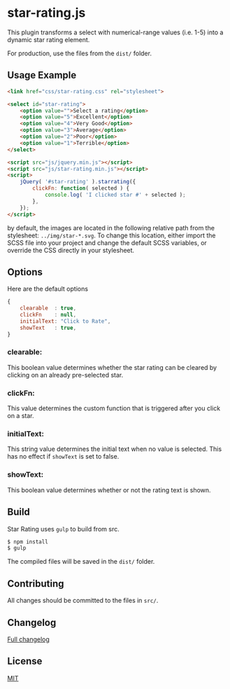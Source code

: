 # star-rating.js

This plugin transforms a select with numerical-range values (i.e. 1-5) into a dynamic star rating element.

For production, use the files from the `dist/` folder.

## Usage Example

```html
<link href="css/star-rating.css" rel="stylesheet">

<select id="star-rating">
	<option value="">Select a rating</option>
	<option value="5">Excellent</option>
	<option value="4">Very Good</option>
	<option value="3">Average</option>
	<option value="2">Poor</option>
	<option value="1">Terrible</option>
</select>

<script src="js/jquery.min.js"></script>
<script src="js/star-rating.min.js"></script>
<script>
	jQuery( '#star-rating' ).starrating({
		clickFn: function( selected ) {
			console.log( 'I clicked star #' + selected );
		},
	});
</script>
```

by default, the images are located in the following relative path from the stylesheet: <code>../img/star-*.svg</code>. To change this location, either import the SCSS file into your project and change the default SCSS variables, or override the CSS directly in your stylesheet.

## Options

Here are the default options

```js
{
    clearable  : true,
    clickFn    : null,
    initialText: "Click to Rate",
    showText   : true,
}
```

### clearable:

This boolean value determines whether the star rating can be cleared by clicking on an already pre-selected star.

### clickFn:

This value determines the custom function that is triggered after you click on a star.

### initialText:

This string value determines the initial text when no value is selected. This has no effect if `showText` is set to false.

### showText:

This boolean value determines whether or not the rating text is shown.

## Build

Star Rating uses `gulp` to build from src.

```sh
$ npm install
$ gulp
```

The compiled files will be saved in the `dist/` folder.

## Contributing

All changes should be committed to the files in `src/`.

## Changelog

[Full changelog](/CHANGELOG.md)

## License

[MIT](/LICENSE)
